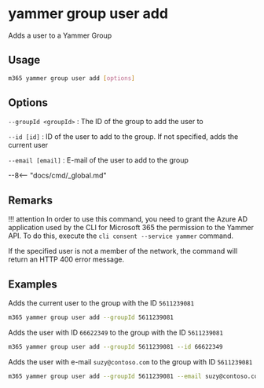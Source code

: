 # yammer group user add

Adds a user to a Yammer Group

## Usage

```sh
m365 yammer group user add [options]
```

## Options

`--groupId <groupId>`
: The ID of the group to add the user to

`--id [id]`
: ID of the user to add to the group. If not specified, adds the current user

`--email [email]`
: E-mail of the user to add to the group

--8<-- "docs/cmd/_global.md"

## Remarks

!!! attention
    In order to use this command, you need to grant the Azure AD application used by the CLI for Microsoft 365 the permission to the Yammer API. To do this, execute the `cli consent --service yammer` command.

If the specified user is not a member of the network, the command will return an HTTP 400 error message.

## Examples

Adds the current user to the group with the ID `5611239081`

```sh
m365 yammer group user add --groupId 5611239081
```

Adds the user with ID `66622349` to the group with the ID `5611239081`

```sh
m365 yammer group user add --groupId 5611239081 --id 66622349
```

Adds the user with e-mail `suzy@contoso.com` to the group with ID `5611239081`

```sh
m365 yammer group user add --groupId 5611239081 --email suzy@contoso.com
```
